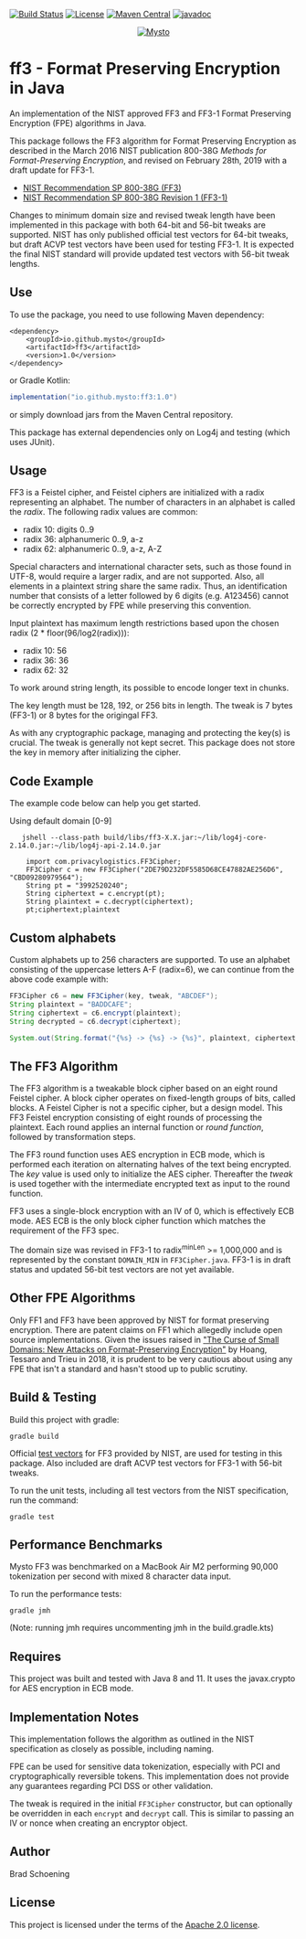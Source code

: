 [![Build Status](https://github.com/mysto/java-fpe/actions/workflows/build-gradle.yml/badge.svg)](https://github.com/mysto/java-fpe/actions)
[![License](https://img.shields.io/badge/License-Apache%202.0-blue.svg)](https://opensource.org/licenses/Apache-2.0)
[![Maven Central](https://maven-badges.herokuapp.com/maven-central/io.github.mysto/ff3/badge.svg)](https://maven-badges.herokuapp.com/maven-central/io.github.mysto/ff3) 
[![javadoc](https://javadoc.io/badge2/io.github.mysto/ff3/javadoc.svg)](https://javadoc.io/doc/io.github.mysto/ff3)

<p align="center">
  <a href="https://privacylogistics.com/">
    <img
      alt="Mysto"
      src="https://privacylogistics.com/Mysto-logo.jpg"
    />
  </a>
</p>

# ff3 - Format Preserving Encryption in Java

An implementation of the NIST approved FF3 and FF3-1 Format Preserving Encryption (FPE) algorithms in Java.

This package follows the FF3 algorithm for Format Preserving Encryption as described in the March 2016 NIST publication 800-38G _Methods for Format-Preserving Encryption_, 
and revised on February 28th, 2019 with a draft update for FF3-1.

* [NIST Recommendation SP 800-38G (FF3)](http://nvlpubs.nist.gov/nistpubs/SpecialPublications/NIST.SP.800-38G.pdf)
* [NIST Recommendation SP 800-38G Revision 1 (FF3-1)](https://nvlpubs.nist.gov/nistpubs/SpecialPublications/NIST.SP.800-38Gr1-draft.pdf)

Changes to minimum domain size and revised tweak length have been implemented in this package with
both 64-bit and 56-bit tweaks are supported. NIST has only published official test vectors for 64-bit tweaks, but draft ACVP test vectors have been used for testing FF3-1. It is expected the final
NIST standard will provide updated test vectors with 56-bit tweak lengths.

## Use

To use the package, you need to use following Maven dependency:

```maven
<dependency>
    <groupId>io.github.mysto</groupId>
    <artifactId>ff3</artifactId>
    <version>1.0</version>
</dependency>
```
or Gradle Kotlin:

```gradle
implementation("io.github.mysto:ff3:1.0")
```
or simply download jars from the Maven Central repository.

This package has external dependencies only on Log4j and testing (which uses JUnit).

## Usage

FF3 is a Feistel cipher, and Feistel ciphers are initialized with a radix representing an alphabet. The number of 
characters in an alphabet is called the _radix_. The following radix values are common:
* radix 10: digits 0..9
* radix 36: alphanumeric 0..9, a-z
* radix 62: alphanumeric 0..9, a-z, A-Z

Special characters and international character sets, such as those found in UTF-8, would require a larger radix, and are not supported.
Also, all elements in a plaintext string share the same radix. Thus, an identification number that consists of a letter followed
by 6 digits (e.g. A123456) cannot be correctly encrypted by FPE while preserving this convention.

Input plaintext has maximum length restrictions based upon the chosen radix (2 * floor(96/log2(radix))):
* radix 10: 56
* radix 36: 36
* radix 62: 32

To work around string length, its possible to encode longer text in chunks.

The key length must be 128, 192, or 256 bits in length. The tweak is 7 bytes (FF3-1) or 8 bytes for the origingal FF3.

As with any cryptographic package, managing and protecting the key(s) is crucial. The tweak is generally not kept secret.
This package does not store the key in memory after initializing the cipher.

## Code Example

The example code below can help you get started.

Using default domain [0-9]

```jshell
   jshell --class-path build/libs/ff3-X.X.jar:~/lib/log4j-core-2.14.0.jar:~/lib/log4j-api-2.14.0.jar

    import com.privacylogistics.FF3Cipher;
    FF3Cipher c = new FF3Cipher("2DE79D232DF5585D68CE47882AE256D6", "CBD09280979564");
    String pt = "3992520240";
    String ciphertext = c.encrypt(pt);
    String plaintext = c.decrypt(ciphertext);
    pt;ciphertext;plaintext
```

## Custom alphabets

Custom alphabets up to 256 characters are supported. To use an alphabet consisting of the uppercase letters A-F (radix=6), we can continue
from the above code example with:

```java
FF3Cipher c6 = new FF3Cipher(key, tweak, "ABCDEF");
String plaintext = "BADDCAFE";
String ciphertext = c6.encrypt(plaintext);
String decrypted = c6.decrypt(ciphertext);

System.out(String.format("{%s} -> {%s} -> {%s}", plaintext, ciphertext, decrypted);
```


## The FF3 Algorithm

The FF3 algorithm is a tweakable block cipher based on an eight round Feistel cipher. A block cipher operates on fixed-length groups of bits, called blocks. A Feistel Cipher is not a specific cipher,
but a design model.  This FF3 Feistel encryption consisting of eight rounds of processing
the plaintext. Each round applies an internal function or _round function_, followed by transformation steps.

The FF3 round function uses AES encryption in ECB mode, which is performed each iteration 
on alternating halves of the text being encrypted. The *key* value is used only to initialize the AES cipher. Thereafter
the *tweak* is used together with the intermediate encrypted text as input to the round function.

FF3 uses a single-block encryption with an IV of 0, which is effectively ECB mode. AES ECB is the only block cipher function which matches the requirement of the FF3 spec.

The domain size was revised in FF3-1 to radix<sup>minLen</sup> >= 1,000,000 and is represented by the constant `DOMAIN_MIN` in `FF3Cipher.java`. 
FF3-1 is in draft status and updated 56-bit test vectors are not yet available.

## Other FPE Algorithms

Only FF1 and FF3 have been approved by NIST for format preserving encryption. There are patent claims on FF1 which allegedly include open source implementations. Given the issues raised in ["The Curse of Small Domains: New Attacks on Format-Preserving Encryption"](https://eprint.iacr.org/2018/556.pdf) by Hoang, Tessaro and Trieu in 2018, it is prudent to be very cautious about using any FPE that isn't a standard and hasn't stood up to public scrutiny.

## Build & Testing

Build this project with gradle:

`gradle build`

Official [test vectors](https://csrc.nist.gov/csrc/media/projects/cryptographic-standards-and-guidelines/documents/examples/ff3samples.pdf) for FF3 provided by NIST,
are used for testing in this package. Also included are draft ACVP test vectors for FF3-1 with 56-bit tweaks.

To run the unit tests, including all test vectors from the NIST specification, run the command:

`gradle test`

## Performance Benchmarks

Mysto FF3 was benchmarked on a MacBook Air M2 performing 90,000 tokenization per second with mixed 8 character data input.

To run the performance tests:

`gradle jmh`

(Note: running jmh requires uncommenting jmh in the build.gradle.kts) 

## Requires

This project was built and tested with Java 8 and 11.  It uses the javax.crypto for AES encryption in ECB mode.

## Implementation Notes

This implementation follows the algorithm as outlined in the NIST specification as closely as possible, including naming.

FPE can be used for sensitive data tokenization, especially with PCI and cryptographically reversible tokens. This implementation does not provide any guarantees regarding PCI DSS or other validation.

The tweak is required in the initial `FF3Cipher` constructor, but can optionally be overridden in each `encrypt` and `decrypt` call. This is similar to passing an IV or nonce when creating an encryptor object.

## Author

Brad Schoening

## License

This project is licensed under the terms of the [Apache 2.0 license](https://www.apache.org/licenses/LICENSE-2.0).
